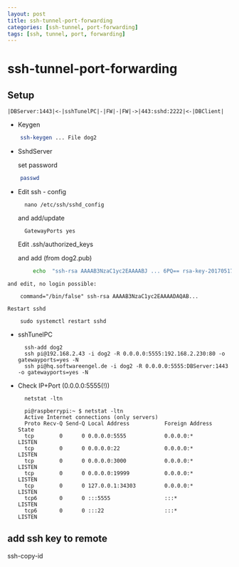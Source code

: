 ```yaml
---
layout: post
title: ssh-tunnel-port-forwarding
categories: [ssh-tunnel, port-forwarding]
tags: [ssh, tunnel, port, forwarding]
--- 
```

# ssh-tunnel-port-forwarding

## Setup

    |DBServer:1443|<-|sshTunelPC|-|FW|-|FW|->|443:sshd:2222|<-|DBClient|

- Keygen
  
``` bash
    ssh-keygen ... File dog2
```

- SshdServer

    set password

``` bash
    passwd
```

- Edit ssh - config

        nano /etc/ssh/sshd_config

    and add/update

        GatewayPorts yes

    Edit
        .ssh/authorized_keys

    and add (from dog2.pub)

``` bash
        echo  "ssh-rsa AAAAB3NzaC1yc2EAAAABJ ... 6PQ== rsa-key-20170517" > authorized_keys
```

    and edit, no login possible:

        command="/bin/false" ssh-rsa AAAAB3NzaC1yc2EAAAADAQAB...

    Restart sshd

        sudo systemctl restart sshd

- sshTunelPC

        ssh-add dog2
        ssh pi@192.168.2.43 -i dog2 -R 0.0.0.0:5555:192.168.2.230:80 -o gatewayports=yes -N
        ssh pi@hq.softwareengel.de -i dog2 -R 0.0.0.0:5555:DBServer:1443 -o gatewayports=yes -N

- Check IP+Port (0.0.0.0:5555(!))

        netstat -ltn

        pi@raspberrypi:~ $ netstat -ltn
        Active Internet connections (only servers)
        Proto Recv-Q Send-Q Local Address           Foreign Address         State      
        tcp        0      0 0.0.0.0:5555            0.0.0.0:*               LISTEN     
        tcp        0      0 0.0.0.0:22              0.0.0.0:*               LISTEN     
        tcp        0      0 0.0.0.0:3000            0.0.0.0:*               LISTEN     
        tcp        0      0 0.0.0.0:19999           0.0.0.0:*               LISTEN     
        tcp        0      0 127.0.0.1:34303         0.0.0.0:*               LISTEN     
        tcp6       0      0 :::5555                 :::*                    LISTEN     
        tcp6       0      0 :::22                   :::*                    LISTEN     

## add ssh key to remote

ssh-copy-id
